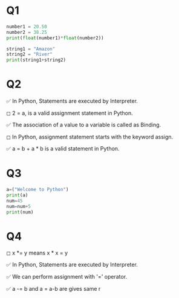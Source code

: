 # Q1


```python
number1 = 20.50
number2 = 38.25
print(float(number1)*float(number2))

string1 = "Amazon"
string2 = "River"
print(string1+string2)
```

# Q2

✅ In Python, Statements are executed by Interpreter.

◻ 2 = a, is a valid assignment statement in Python.

✅ The association of a value to a variable is called as Binding.

◻ In Python, assignment statement starts with the keyword assign.

✅ a = b + a * b is a valid statement in Python.

# Q3


```python
a=("Welcome to Python")
print(a)
num=45
num=num+5
print(num)
```

# Q4

◻ x *= y means x * x = y

✅ In Python, Statements are executed by Interpreter.

✅ We can perform assignment with '=' operator.

✅ a -= b and a = a-b are gives same r
